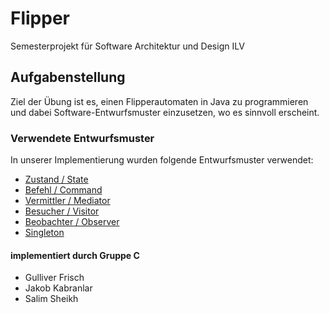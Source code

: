 # Flipper
Semesterprojekt für Software Architektur und Design ILV

## Aufgabenstellung
Ziel der Übung ist es, einen Flipperautomaten in Java zu programmieren
und dabei Software-Entwurfsmuster einzusetzen, wo es sinnvoll erscheint.

### Verwendete Entwurfsmuster
In unserer Implementierung wurden folgende Entwurfsmuster verwendet:
- [Zustand / State](https://de.wikipedia.org/wiki/Zustand_(Entwurfsmuster))
- [Befehl / Command](https://de.wikipedia.org/wiki/Kommando_(Entwurfsmuster))
- [Vermittler / Mediator](https://de.wikipedia.org/wiki/Vermittler_(Entwurfsmuster))
- [Besucher / Visitor](https://de.wikipedia.org/wiki/Besucher_(Entwurfsmuster))
- [Beobachter / Observer](https://de.wikipedia.org/wiki/Beobachter_(Entwurfsmuster))
- [Singleton](https://de.wikipedia.org/wiki/Singleton_(Entwurfsmuster))

#### implementiert durch Gruppe C
- Gulliver Frisch
- Jakob Kabranlar
- Salim Sheikh
